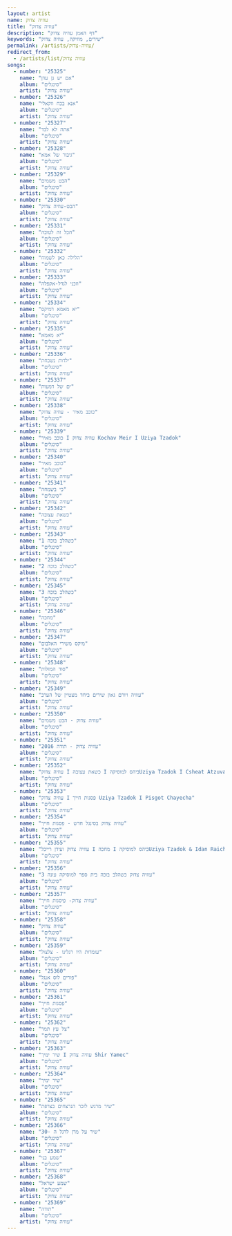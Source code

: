 ```yaml
---
layout: artist
name: עוזיה צדוק
title: "עוזיה צדוק"
description: "דף האמן עוזיה צדוק"
keywords: "שירים, מוזיקה, עוזיה צדוק"
permalink: /artists/עוזיה-צדוק/
redirect_from:
  - /artists/list/עוזיה צדוק
songs:
  - number: "25325"
    name: "אם יש גן עדן"
    album: "סינגלים"
    artist: "עוזיה צדוק"
  - number: "25326"
    name: "אנא בכח ווקאלי"
    album: "סינגלים"
    artist: "עוזיה צדוק"
  - number: "25327"
    name: "אתה לא לבד"
    album: "סינגלים"
    artist: "עוזיה צדוק"
  - number: "25328"
    name: "גיבור של אמא"
    album: "סינגלים"
    artist: "עוזיה צדוק"
  - number: "25329"
    name: "הבט משמים"
    album: "סינגלים"
    artist: "עוזיה צדוק"
  - number: "25330"
    name: "הבט-עוזיה צדוק"
    album: "סינגלים"
    artist: "עוזיה צדוק"
  - number: "25331"
    name: "הכל זה לטובה"
    album: "סינגלים"
    artist: "עוזיה צדוק"
  - number: "25332"
    name: "הלילה כאן לשמוח"
    album: "סינגלים"
    artist: "עוזיה צדוק"
  - number: "25333"
    name: "וזכני לגדל-אקפלה"
    album: "סינגלים"
    artist: "עוזיה צדוק"
  - number: "25334"
    name: "יא מאמא רמיקס"
    album: "סינגלים"
    artist: "עוזיה צדוק"
  - number: "25335"
    name: "יא מאמא"
    album: "סינגלים"
    artist: "עוזיה צדוק"
  - number: "25336"
    name: "ילדות נשכחת"
    album: "סינגלים"
    artist: "עוזיה צדוק"
  - number: "25337"
    name: "ים של דמעות"
    album: "סינגלים"
    artist: "עוזיה צדוק"
  - number: "25338"
    name: "כוכב מאיר - עוזיה צדוק"
    album: "סינגלים"
    artist: "עוזיה צדוק"
  - number: "25339"
    name: "כוכב מאיר I עוזיה צדוק Kochav Meir I Uziya Tzadok"
    album: "סינגלים"
    artist: "עוזיה צדוק"
  - number: "25340"
    name: "כוכב מאיר"
    album: "סינגלים"
    artist: "עוזיה צדוק"
  - number: "25341"
    name: "כי בשמחה"
    album: "סינגלים"
    artist: "עוזיה צדוק"
  - number: "25342"
    name: "כשאת עצובה"
    album: "סינגלים"
    artist: "עוזיה צדוק"
  - number: "25343"
    name: "כשהלב בוכה 1"
    album: "סינגלים"
    artist: "עוזיה צדוק"
  - number: "25344"
    name: "כשהלב בוכה 2"
    album: "סינגלים"
    artist: "עוזיה צדוק"
  - number: "25345"
    name: "כשהלב בוכה 3"
    album: "סינגלים"
    artist: "עוזיה צדוק"
  - number: "25346"
    name: "מחכה"
    album: "סינגלים"
    artist: "עוזיה צדוק"
  - number: "25347"
    name: "מיקס משירי האלבום"
    album: "סינגלים"
    artist: "עוזיה צדוק"
  - number: "25348"
    name: "סוד המזלות"
    album: "סינגלים"
    artist: "עוזיה צדוק"
  - number: "25349"
    name: "עוזיה ויורם גאון שירים ביחד מצטיין של הערב"
    album: "סינגלים"
    artist: "עוזיה צדוק"
  - number: "25350"
    name: "עוזיה צדוק - הבט משמים"
    album: "סינגלים"
    artist: "עוזיה צדוק"
  - number: "25351"
    name: "עוזיה צדוק - תודה 2016"
    album: "סינגלים"
    artist: "עוזיה צדוק"
  - number: "25352"
    name: "עוזיה צדוק I כשאת עצובה I ביהס למוסיקהUziya Tzadok I Csheat Atzuva"
    album: "סינגלים"
    artist: "עוזיה צדוק"
  - number: "25353"
    name: "עוזיה צדוק I פסגות חייך Uziya Tzadok I Pisgot Chayecha"
    album: "סינגלים"
    artist: "עוזיה צדוק"
  - number: "25354"
    name: "עוזיה צדוק בסינגל חדש - פסגות חייך"
    album: "סינגלים"
    artist: "עוזיה צדוק"
  - number: "25355"
    name: "עוזיה צדוק ועידן רייכל I מחכה I ביהס למוסיקהUziya Tzadok & Idan Raichel I Mechake"
    album: "סינגלים"
    artist: "עוזיה צדוק"
  - number: "25356"
    name: "עוזיה צדוק כשהלב בוכה בית ספר למוסיקה עונה 3"
    album: "סינגלים"
    artist: "עוזיה צדוק"
  - number: "25357"
    name: "עוזיה צדוק- פיסגות חייך"
    album: "סינגלים"
    artist: "עוזיה צדוק"
  - number: "25358"
    name: "עוזיה צדוק"
    album: "סינגלים"
    artist: "עוזיה צדוק"
  - number: "25359"
    name: "עומדות היו רגלינו - צלצול"
    album: "סינגלים"
    artist: "עוזיה צדוק"
  - number: "25360"
    name: "פורים לוס אנגל"
    album: "סינגלים"
    artist: "עוזיה צדוק"
  - number: "25361"
    name: "פסגות חייך"
    album: "סינגלים"
    artist: "עוזיה צדוק"
  - number: "25362"
    name: "צל עץ תמר"
    album: "סינגלים"
    artist: "עוזיה צדוק"
  - number: "25363"
    name: "שיר ימיך I עוזיה צדוק Shir Yamec"
    album: "סינגלים"
    artist: "עוזיה צדוק"
  - number: "25364"
    name: "שיר ימיך"
    album: "סינגלים"
    artist: "עוזיה צדוק"
  - number: "25365"
    name: "שיר מרגש לזכר הנרצחים בצרפת"
    album: "סינגלים"
    artist: "עוזיה צדוק"
  - number: "25366"
    name: "שיר על מרן לרגל ה -30"
    album: "סינגלים"
    artist: "עוזיה צדוק"
  - number: "25367"
    name: "שמע בני"
    album: "סינגלים"
    artist: "עוזיה צדוק"
  - number: "25368"
    name: "שמע ישראל"
    album: "סינגלים"
    artist: "עוזיה צדוק"
  - number: "25369"
    name: "תודה"
    album: "סינגלים"
    artist: "עוזיה צדוק"
---
```

